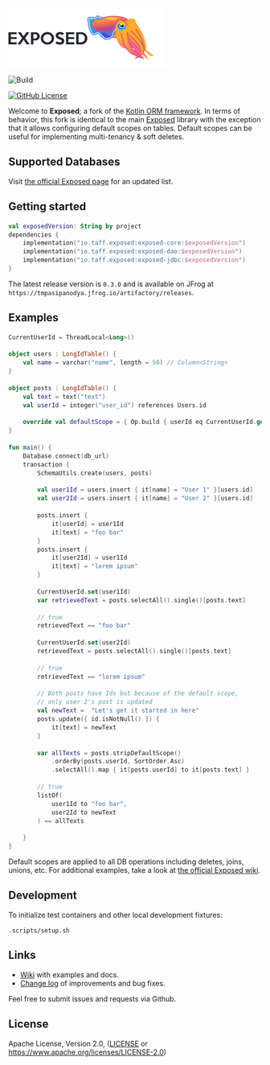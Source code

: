 <img src="./logo.png" alt="Exposed" width="315" />

![Build](https://github.com/tpasipanodya/exposed/actions/workflows/.github/workflows/release.yml/badge.svg)

[![GitHub License](https://img.shields.io/badge/license-Apache%20License%202.0-blue.svg?style=flat)](https://www.apache.org/licenses/LICENSE-2.0)

Welcome to **Exposed**; a fork of the [Kotlin ORM framework](https://github.com/JetBrains/Exposed).
In terms of behavior, this fork is identical to the main [Exposed](https://github.com/JetBrains/Exposed)
library with the exception that it allows configuring default scopes on tables. Default scopes can be useful
for implementing multi-tenancy & soft deletes.

## Supported Databases
Visit [the official Exposed page](https://github.com/JetBrains/Exposed) for an updated list.


## Getting started

```kotlin
val exposedVersion: String by project
dependencies {
    implementation("io.taff.exposed:exposed-core:$exposedVersion")
    implementation("io.taff.exposed:exposed-dao:$exposedVersion")
    implementation("io.taff.exposed:exposed-jdbc:$exposedVersion")
}
```

The latest release version is `0.3.0` and is available on JFrog at `https://tmpasipanodya.jfrog.io/artifactory/releases`.

## Examples

```kotlin
CurrentUserId = ThreadLocal<Long>()

object users : LongIdTable() {
    val name = varchar("name", length = 50) // Column<String>
}

object posts : LongIdTable() {
    val text = text("text")
    val userId = integer("user_id") references Users.id

    override val defaultScope = { Op.build { userId eq CurrentUserId.get() } }
}

fun main() {
    Database.connect(db_url)
    transaction {
        SchemaUtils.create(users, posts)

        val user1Id = users.insert { it[name] = "User 1" }[users.id]
        val user2Id = users.insert { it[name] = "User 2" }[users.id]

        posts.insert {
            it[userId] = user1Id
            it[text] = "foo bar"
        }
        posts.insert {
            it[user2Id] = user1Id
            it[text] = "lorem ipsum"
        }

        CurrentUserId.set(user1Id)
        var retrievedText = posts.selectAll().single()[posts.text]

        // true
        retrievedText == "foo bar"

        CurrentUserId.set(user2Id)
        retrievedText = posts.selectAll().single()[posts.text]

        // true
        retrievedText == "lorem ipsum"

        // Both posts have Ids but because of the default scope,
        // only user 2's post is updated
        val newText =  "Let's get it started in here"
        posts.update({ id.isNotNull() }) {
            it[text] = newText
        }

        var allTexts = posts.stripDefaultScope()
            .orderBy(posts.userId, SortOrder.Asc)
            .selectAll().map { it[posts.userId] to it[posts.text] }
        
        // true
        listOf(
            user1Id to "foo bar", 
            user2Id to newText
        ) == allTexts
        
    }
}
```
Default scopes are applied to all DB operations including deletes, joins, unions, etc.
For additional examples, take a look at 
[the official Exposed wiki](https://github.com/JetBrains/Exposed/wiki).

## Development

To initialize test containers and other local development fixtures:
```shell
.scripts/setup.sh
```

## Links

* [Wiki](https://github.com/JetBrains/Exposed/wiki) with examples and docs.
* [Change log](ChangeLog.md) of improvements and bug fixes.

Feel free to submit issues and requests via Github.

## License

Apache License, Version 2.0, ([LICENSE](LICENSE.txt) or https://www.apache.org/licenses/LICENSE-2.0)
